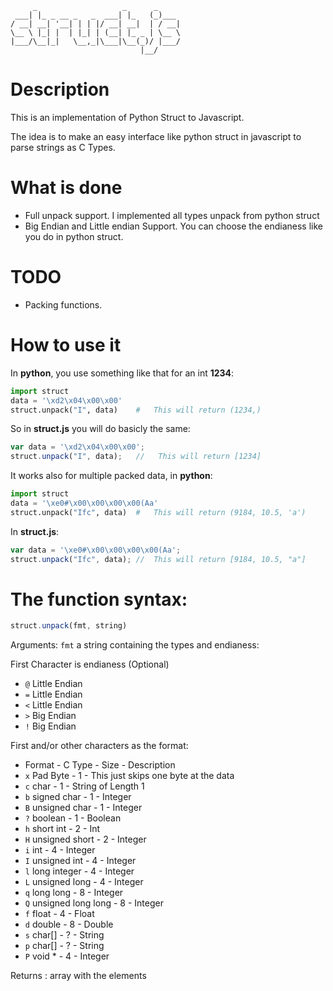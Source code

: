          _                   _      _     
     ___| |_ _ __ _   _  ___| |_   (_)___ 
    / __| __| '__| | | |/ __| __|  | / __|
    \__ \ |_| |  | |_| | (__| |_ _ | \__ \
    |___/\__|_|   \__,_|\___|\__(_)/ |___/
                                 |__/     
Description
========

This is an implementation of Python Struct to Javascript.

The idea is to make an easy interface like python struct in javascript to parse strings as C Types.

What is done
========
*   Full unpack support. I implemented all types unpack from python struct
*   Big Endian and Little endian Support. You can choose the endianess like you do in python struct.

TODO
=======
*   Packing functions. 

How to use it
=======

In **python**, you use something like that for an int **1234**:

```python
import struct
data = '\xd2\x04\x00\x00'
struct.unpack("I", data)    #   This will return (1234,)
```
So in **struct.js** you will do basicly the same:
```javascript
var data = '\xd2\x04\x00\x00';
struct.unpack("I", data);   //   This will return [1234]
```

It works also for multiple packed data, in **python**:
```python
import struct
data = '\xe0#\x00\x00\x00\x00(Aa'
struct.unpack("Ifc", data)  #   This will return (9184, 10.5, 'a')
```

In **struct.js**:
```javascript
var data = '\xe0#\x00\x00\x00\x00(Aa';
struct.unpack("Ifc", data); //  This will return [9184, 10.5, "a"]
```

The function syntax:
=======

```javascript
struct.unpack(fmt, string)
```

Arguments: `fmt` a string containing the types and endianess:

First Character is endianess (Optional)
*   `@`	    Little Endian
*   `=`	    Little Endian
*   `<`	    Little Endian
*   `>`	    Big Endian
*   `!`	    Big Endian

First and/or other characters as the format:

*   Format - C Type - Size  -  Description
*   `x`	Pad Byte            -   1   -   This just skips one byte at the data
*   `c`	char                -	1   -   String of Length 1 
*   `b`	signed char	        -   1   -   Integer
*   `B`	unsigned char	    -   1   -   Integer
*   `?`	boolean             -   1   -   Boolean
*   `h`	short int           -   2   -   Int
*   `H`	unsigned short	    -   2   -   Integer
*   `i`	int	                -   4   -   Integer
*   `I`	unsigned int	    -   4   -   Integer
*   `l`	long	integer	    -   4	-   Integer
*   `L`	unsigned long	    -   4   -   Integer
*   `q`	long long           -   8   -   Integer
*   `Q`	unsigned long long	-   8   -   Integer
*   `f`	float	            -   4   -   Float
*   `d`	double	            -   8   -   Double
*   `s`	char[]	            -   ?   -   String 
*   `p`	char[]	            -   ?   -   String
*   `P`	void *              -   4   -   Integer

Returns : array with the elements
